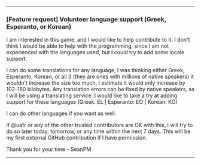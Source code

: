 ***

### [Feature request] Volunteer language support (Greek, Esperanto, or Korean)

I am interested in this game, and I would like to help contribute to it. I don't think I would be able to help with the programming, since I am not experienced with the languages used, but I could try to add some locale support.

I can do some translations for any language, I was thinking either Greek, Esperanto, Korean, or all 3 (they are ones with millions of native speakers) it wouldn't increase the size too much, I estimate it would only increase by 102-180 kilobytes. Any translation errors can be fixed by native speakers, as I will be using a translating service. I would like to take a try at adding support for these languages (Greek: EL | Esperanto: EO | Korean: KO)

I can do other languages if you want as well.

If @uafr or any of the other trusted contributors are OK with this, I will try to do so later today, tomorrow, or any time within the next 7 days. This will be my first external GitHub contribution if I have permission.

Thank you for your time - SeanPM

***
